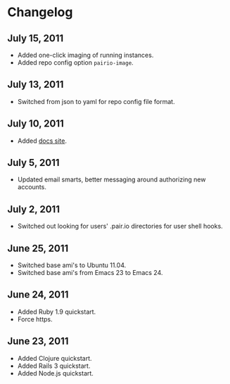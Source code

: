 # Changelog

## July 15, 2011
* Added one-click imaging of running instances.
* Added repo config option `pairio-image`.

## July 13, 2011
* Switched from json to yaml for repo config file format.

## July 10, 2011
* Added [docs site](http://docs.pair.io).

## July 5, 2011
* Updated email smarts, better messaging around authorizing new accounts.

## July 2, 2011
* Switched out looking for users' .pair.io directories for user shell hooks.

## June 25, 2011
* Switched base ami's to Ubuntu 11.04.
* Switched base ami's from Emacs 23 to Emacs 24.

## June 24, 2011

* Added Ruby 1.9 quickstart.
* Force https.

## June 23, 2011

* Added Clojure quickstart.
* Added Rails 3 quickstart.
* Added Node.js quickstart.

